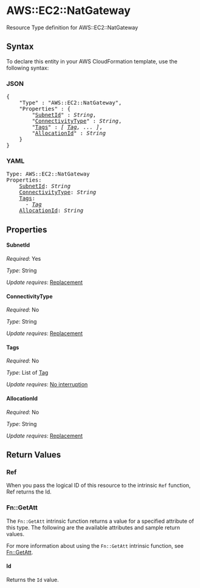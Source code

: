 # AWS::EC2::NatGateway

Resource Type definition for AWS::EC2::NatGateway

## Syntax

To declare this entity in your AWS CloudFormation template, use the following syntax:

### JSON

<pre>
{
    "Type" : "AWS::EC2::NatGateway",
    "Properties" : {
        "<a href="#subnetid" title="SubnetId">SubnetId</a>" : <i>String</i>,
        "<a href="#connectivitytype" title="ConnectivityType">ConnectivityType</a>" : <i>String</i>,
        "<a href="#tags" title="Tags">Tags</a>" : <i>[ <a href="tag.md">Tag</a>, ... ]</i>,
        "<a href="#allocationid" title="AllocationId">AllocationId</a>" : <i>String</i>
    }
}
</pre>

### YAML

<pre>
Type: AWS::EC2::NatGateway
Properties:
    <a href="#subnetid" title="SubnetId">SubnetId</a>: <i>String</i>
    <a href="#connectivitytype" title="ConnectivityType">ConnectivityType</a>: <i>String</i>
    <a href="#tags" title="Tags">Tags</a>: <i>
      - <a href="tag.md">Tag</a></i>
    <a href="#allocationid" title="AllocationId">AllocationId</a>: <i>String</i>
</pre>

## Properties

#### SubnetId

_Required_: Yes

_Type_: String

_Update requires_: [Replacement](https://docs.aws.amazon.com/AWSCloudFormation/latest/UserGuide/using-cfn-updating-stacks-update-behaviors.html#update-replacement)

#### ConnectivityType

_Required_: No

_Type_: String

_Update requires_: [Replacement](https://docs.aws.amazon.com/AWSCloudFormation/latest/UserGuide/using-cfn-updating-stacks-update-behaviors.html#update-replacement)

#### Tags

_Required_: No

_Type_: List of <a href="tag.md">Tag</a>

_Update requires_: [No interruption](https://docs.aws.amazon.com/AWSCloudFormation/latest/UserGuide/using-cfn-updating-stacks-update-behaviors.html#update-no-interrupt)

#### AllocationId

_Required_: No

_Type_: String

_Update requires_: [Replacement](https://docs.aws.amazon.com/AWSCloudFormation/latest/UserGuide/using-cfn-updating-stacks-update-behaviors.html#update-replacement)

## Return Values

### Ref

When you pass the logical ID of this resource to the intrinsic `Ref` function, Ref returns the Id.

### Fn::GetAtt

The `Fn::GetAtt` intrinsic function returns a value for a specified attribute of this type. The following are the available attributes and sample return values.

For more information about using the `Fn::GetAtt` intrinsic function, see [Fn::GetAtt](https://docs.aws.amazon.com/AWSCloudFormation/latest/UserGuide/intrinsic-function-reference-getatt.html).

#### Id

Returns the <code>Id</code> value.
